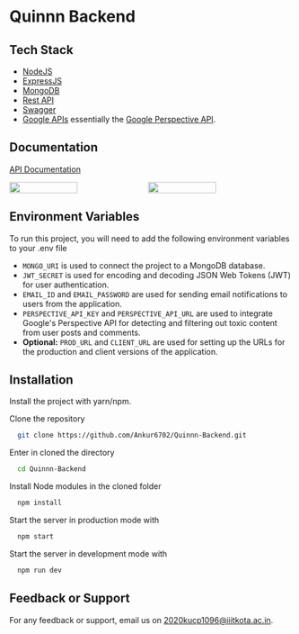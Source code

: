 # Quinnn Backend

## Tech Stack
- [NodeJS](https://nodejs.org/en)
- [ExpressJS](https://expressjs.com/)
- [MongoDB](https://www.mongodb.com/)
- [Rest API](https://developers.google.com/fit/rest/v1/get-started)
- [Swagger](https://swagger.io/)
- [Google APIs](https://cloud.google.com/apis/docs/overview) essentially the [Google Perspective API](https://perspectiveapi.com/).

## Documentation

[API Documentation](https://quinnn.azurewebsites.net/docs/)

<div style="display:flex; flex-wrap:wrap;">
  <img src="https://user-images.githubusercontent.com/74523865/229041366-33fb2cc2-8b26-4bd1-a659-08d6177ca388.png" style="width:49%;">
  <img src="https://user-images.githubusercontent.com/74523865/229039930-963d5e51-f59a-4b11-9d65-111322f6834d.png" style="width:49%;">
</div>

## Environment Variables

To run this project, you will need to add the following environment variables to your .env file

- `MONGO_URI` is used to connect the project to a MongoDB database.
- `JWT_SECRET` is used for encoding and decoding JSON Web Tokens (JWT) for user authentication.
- `EMAIL_ID` and `EMAIL_PASSWORD` are used for sending email notifications to users from the application.
- `PERSPECTIVE_API_KEY` and `PERSPECTIVE_API_URL` are used to integrate Google's Perspective API for detecting and filtering out toxic content from user posts and comments.
- **Optional:** `PROD_URL` and `CLIENT_URL` are used for setting up the URLs for the production and client versions of the application.

## Installation

Install the project with yarn/npm.

Clone the repository


```bash
  git clone https://github.com/Ankur6702/Quinnn-Backend.git
```

Enter in cloned the directory

```bash
  cd Quinnn-Backend
```

Install Node modules in the cloned folder

```bash
  npm install
```

Start the server in production mode with

```bash
  npm start
```

Start the server in development mode with

```bash
  npm run dev
```

## Feedback or Support

For any feedback or support, email us on 2020kucp1096@iiitkota.ac.in.
